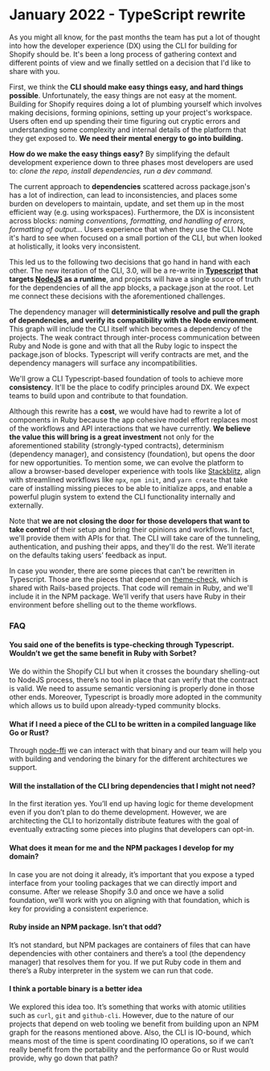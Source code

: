 # January 2022 - TypeScript rewrite

As you might all know, for the past months the team has put a lot of thought into how the developer experience (DX) using the CLI for building for Shopify should be. It's been a long process of gathering context and different points of view and we finally settled on a decision that I'd like to share with you.

First, we think the **CLI should make easy things easy, and hard things possible**. Unfortunately, the easy things are not easy at the moment. Building for Shopify requires doing a lot of plumbing yourself which involves making decisions, forming opinions, setting up your project's workspace. Users often end up spending their time figuring out cryptic errors and understanding some complexity and internal details of the platform that they get exposed to. **We need their mental energy to go into building.**

**How do we make the easy things easy?** By simplifying the default development experience down to three phases most developers are used to: *clone the repo, install dependencies, run a dev command.*

The current approach to **dependencies** scattered across package.json's has a lot of indirection, can lead to inconsistencies, and places some burden on developers to maintain, update, and set them up in the most efficient way (e.g. using workspaces). Furthermore, the DX is inconsistent across blocks: *naming conventions, formatting, and handling of errors, formatting of output..*. Users experience that when they use the CLI. Note it's hard to see when focused on a small portion of the CLI, but when looked at holistically, it looks very inconsistent.

This led us to the following two decisions that go hand in hand with each other. The new iteration of the CLI, 3.0, will be a re-write in **[Typescript](https://www.typescriptlang.org/) that targets [NodeJS](https://nodejs.org/en/) as a runtime**, and projects will have a single source of truth for the dependencies of all the app blocks, a package.json at the root. Let me connect these decisions with the aforementioned challenges.

The dependency manager will **deterministically resolve and pull the graph of dependencies, and verify its compatibility with the Node environment**. This graph will include the CLI itself which becomes a dependency of the projects. The weak contract through inter-process communication between Ruby and Node is gone and with that all the Ruby logic to inspect the package.json of blocks. Typescript will verify contracts are met, and the dependency managers will surface any incompatibilities.

We'll grow a CLI Typescript-based foundation of tools to achieve more **consistency**. It'll be the place to codify principles around DX. We expect teams to build upon and contribute to that foundation.

Although this rewrite has a **cost**, we would have had to rewrite a lot of components in Ruby because the app cohesive model effort replaces most of the workflows and API interactions that we have currently. **We believe the value this will bring is a great investment** not only for the aforementioned stability (strongly-typed contracts), determinism (dependency manager), and consistency (foundation), but opens the door for new opportunities. To mention some, we can evolve the platform to allow a browser-based developer experience with tools like [Stackblitz](https://stackblitz.com/), align with streamlined workflows like `npx`, `npm init`, and `yarn create` that take care of installing missing pieces to be able to initialize apps, and enable a powerful plugin system to extend the CLI functionality internally and externally.

Note that **we are not closing the door for those developers that want to take control** of their setup and bring their opinions and workflows. In fact, we'll provide them with APIs for that. The CLI will take care of the tunneling, authentication, and pushing their apps, and they'll do the rest. We’ll iterate on the defaults taking users’ feedback as input.

In case you wonder, there are some pieces that can't be rewritten in Typescript. Those are the pieces that depend on [theme-check](https://github.com/shopify/theme-check), which is shared with Rails-based projects. That code will remain in Ruby, and we'll include it in the NPM package. We'll verify that users have Ruby in their environment before shelling out to the theme workflows.

### FAQ

#### You said one of the benefits is type-checking through Typescript. Wouldn’t we get the same benefit in Ruby with Sorbet?

We do within the Shopify CLI but when it crosses the boundary shelling-out to NodeJS process, there’s no tool in place that can verify that the contract is valid. We need to assume semantic versioning is properly done in those other ends. Moreover, Typescript is broadly more adopted in the community which allows us to build upon already-typed community blocks.

#### What if I need a piece of the CLI to be written in a compiled language like Go or Rust?

Through [node-ffi](https://github.com/node-ffi/node-ffi) we can interact with that binary and our team will help you with building and vendoring the binary for the different architectures we support.

#### Will the installation of the CLI bring dependencies that I might not need?

In the first iteration yes. You’ll end up having logic for theme development even if you don’t plan to do theme development. However, we are architecting the CLI to horizontally distribute features with the goal of eventually extracting some pieces into plugins that developers can opt-in.

#### What does it mean for me and the NPM packages I develop for my domain?

In case you are not doing it already, it’s important that you expose a typed interface from your tooling packages that we can directly import and consume. After we release Shopify 3.0 and once we have a solid foundation, we’ll work with you on aligning with that foundation, which is key for providing a consistent experience.

#### Ruby inside an NPM package. Isn’t that odd?

It’s not standard, but NPM packages are containers of files that can have dependencies with other containers and there’s a tool (the dependency manager) that resolves them for you. If we put Ruby code in them and there’s a Ruby interpreter in the system we can run that code.

#### I think a portable binary is a better idea

We explored this idea too. It’s something that works with atomic utilities such as `curl`, `git` and `github-cli`. However, due to the nature of our projects that depend on web tooling we benefit from building upon an NPM graph for the reasons mentioned above. Also, the CLI is IO-bound, which means most of the time is spent coordinating IO operations, so if we can’t really benefit from the portability and the performance Go or Rust would provide, why go down that path?
